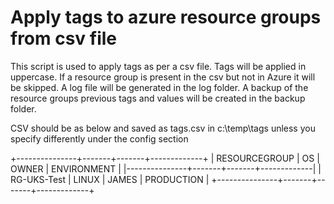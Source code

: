 # Apply tags to azure resource groups from csv file

This script is used to apply tags as per a csv file.
Tags will be applied in uppercase.
If a resource group is present in the csv but not in Azure it will be skipped.
A log file will be generated in the log folder.
A backup of the resource groups previous tags and values will be created in the backup folder.

CSV should be as below and saved as tags.csv in c:\temp\tags unless you specify differently under the config section

+---------------+-------+-------+-------------+
| RESOURCEGROUP | OS    | OWNER | ENVIRONMENT |
|---------------+-------+-------+-------------|
| RG-UKS-Test   | LINUX | JAMES | PRODUCTION  |
+---------------+-------+-------+-------------+
